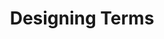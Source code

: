 ---
layout: default
title: Designing Terms
nav_order: 2
has_children: true
permalink: /docs/designing-terms
---